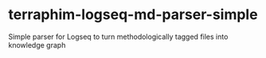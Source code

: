 # terraphim-logseq-md-parser-simple
Simple parser for Logseq to turn methodologically tagged files into knowledge graph
